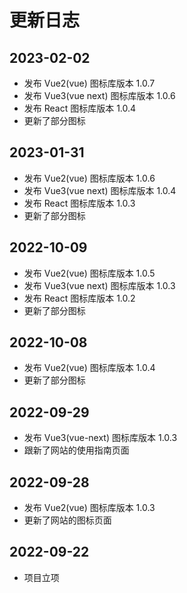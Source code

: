 # 更新日志

## 2023-02-02
- 发布 Vue2(vue) 图标库版本 1.0.7
- 发布 Vue3(vue next) 图标库版本 1.0.6
- 发布 React 图标库版本 1.0.4
- 更新了部分图标

## 2023-01-31
- 发布 Vue2(vue) 图标库版本 1.0.6
- 发布 Vue3(vue next) 图标库版本 1.0.4
- 发布 React 图标库版本 1.0.3
- 更新了部分图标

## 2022-10-09
- 发布 Vue2(vue) 图标库版本 1.0.5
- 发布 Vue3(vue next) 图标库版本 1.0.3
- 发布 React 图标库版本 1.0.2
- 更新了部分图标

## 2022-10-08
- 发布 Vue2(vue) 图标库版本 1.0.4
- 更新了部分图标

## 2022-09-29
- 发布 Vue3(vue-next) 图标库版本 1.0.3
- 跟新了网站的使用指南页面

## 2022-09-28
- 发布 Vue2(vue) 图标库版本 1.0.3
- 更新了网站的图标页面

## 2022-09-22
- 项目立项